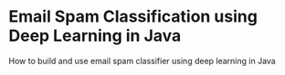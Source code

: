 # Email Spam Classification using Deep Learning in Java
How to build and use email spam classifier using deep learning in Java
